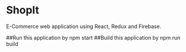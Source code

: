 # ShopIt
E-Commerce web application using React, Redux and Firebase.

##Run this application by npm start
##Build this application by npm run build

